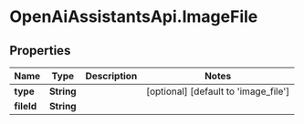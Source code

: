 # OpenAiAssistantsApi.ImageFile

## Properties

Name | Type | Description | Notes
------------ | ------------- | ------------- | -------------
**type** | **String** |  | [optional] [default to &#39;image_file&#39;]
**fileId** | **String** |  | 


